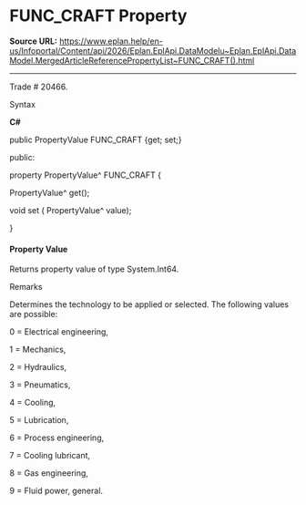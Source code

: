 # FUNC_CRAFT Property

**Source URL:** https://www.eplan.help/en-us/Infoportal/Content/api/2026/Eplan.EplApi.DataModelu~Eplan.EplApi.DataModel.MergedArticleReferencePropertyList~FUNC_CRAFT().html

---

Trade # 20466.

Syntax

**C#**



public PropertyValue FUNC_CRAFT {get; set;}

public:

property PropertyValue^ FUNC_CRAFT {

   PropertyValue^ get();

   void set (    PropertyValue^ value);

}


#### Property Value

Returns property value of type System.Int64.

Remarks

Determines the technology to be applied or selected. The following values are possible:

0 = Electrical engineering,

1 = Mechanics,

2 = Hydraulics,

3 = Pneumatics,

4 = Cooling,

5 = Lubrication,

6 = Process engineering,

7 = Cooling lubricant,

8 = Gas engineering,

9 = Fluid power, general.

